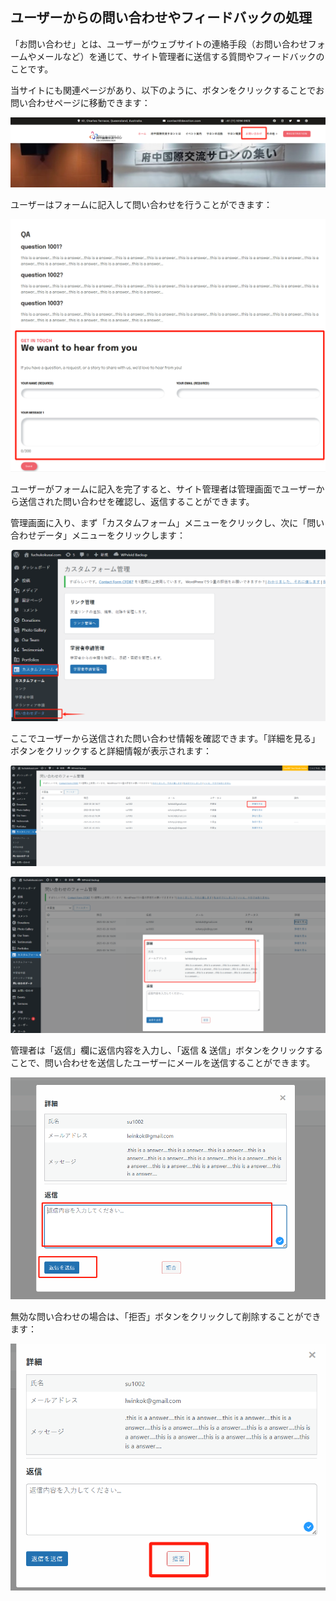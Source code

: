 ## ユーザーからの問い合わせやフィードバックの処理

「お問い合わせ」とは、ユーザーがウェブサイトの連絡手段（お問い合わせフォームやメールなど）を通じて、サイト管理者に送信する質問やフィードバックのことです。

当サイトにも関連ページがあり、以下のように、ボタンをクリックすることでお問い合わせページに移動できます：

![qaPaeg1](../images/image-30.png)

ユーザーはフォームに記入して問い合わせを行うことができます：

![qaPageForm1](../images/image-31.png)

ユーザーがフォームに記入を完了すると、サイト管理者は管理画面でユーザーから送信された問い合わせを確認し、返信することができます。

管理画面に入り、まず「カスタムフォーム」メニューをクリックし、次に「問い合わせデータ」メニューをクリックします：

![checkUserQaListPage1](../images/image-32.png)

ここでユーザーから送信された問い合わせ情報を確認できます。「詳細を見る」ボタンをクリックすると詳細情報が表示されます：

![qaDetailBtn1](../images/image-33.png)

![qaDetailDialog1](../images/image-34.png)

管理者は「返信」欄に返信内容を入力し、「返信 & 送信」ボタンをクリックすることで、問い合わせを送信したユーザーにメールを送信することができます。

![replyQa](../images/image-35.png)

無効な問い合わせの場合は、「拒否」ボタンをクリックして削除することができます：

![clearQa](../images/image-36.png)
